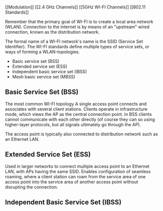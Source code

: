 [[Modulation]]
[[2.4 GHz Channels]]
[[5GHz WI-FI Channels]]
[[802.11 Standards]]

Remember that the primary goal of WI-FI is to create a local area network (WLAN). Connection to the internet is by means of an "upstream" wired connection, known as the distribution network.

The formal name of a WI-FI network's name is the SSID (Service Set Identifier).
The WI-FI standards define multiple types of service sets, or ways of forming a WLAN-topologies.
- Basic service set (BSS)
- Extended service set (ESS)
- Independent basic service set (IBSS)
- Mesh basic service set (MBSS)

## Basic Service Set (BSS)
The most common WI-FI topology
A single access point connects and associates with several client stations. Clients operate in infrastructure mode, which views the AP as the central connection point. In BSS clients cannot communicate with each other directly (of course they can so using higher-layer protocols, but all signals ultimately go through the AP).

The access point is typically also connected to distribution network such as an Ethernet LAN.

## Extended Service Set (ESS)
Used in larger networks to connect multiple access point to an Ethernet LAN, with APs having the same SSID. 
Enables configuration of seamless roaming, where a client station can roam from the service area of one access point into the service area of another access point without disrupting the connection.

## Independent Basic Service Set (IBSS)
